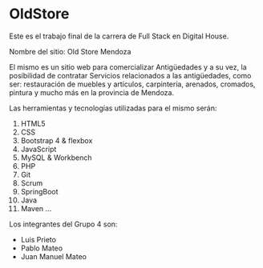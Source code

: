 # OldStore
Este es el trabajo final de la carrera de Full Stack en Digital House.

Nombre del sitio: Old Store Mendoza

El mismo es un sitio web para comercializar Antigüedades y a su vez, la posibilidad de contratar Servicios relacionados a las antigüedades, como ser: restauración de muebles y artículos, carpintería, arenados, cromados, pintura y mucho más en la provincia de Mendoza.

Las herramientas y tecnologías utilizadas para el mismo serán:
1. HTML5
2. CSS
3. Bootstrap 4 & flexbox
4. JavaScript
5. MySQL & Workbench
6. PHP
7. Git 
8. Scrum 
9. SpringBoot
10. Java
11. Maven
...

Los integrantes del Grupo 4 son:
- Luis Prieto
- Pablo Mateo
- Juan Manuel Mateo
